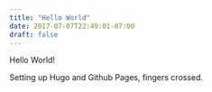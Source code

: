 ```yaml
---
title: "Hello World"
date: 2017-07-07T22:49:01-07:00
draft: false
---
```


Hello World!

Setting up Hugo and Github Pages, fingers crossed.
